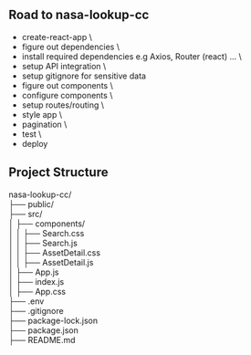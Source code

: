 ## Road to nasa-lookup-cc
- create-react-app \
- figure out dependencies \
- install required dependencies e.g Axios, Router (react) ... \
- setup API integration \
- setup gitignore for sensitive data
- figure out components \
- configure components \
- setup routes/routing \
- style app \
- pagination \
- test \
- deploy 


## Project Structure          

nasa-lookup-cc/               \
├── public/                   \
├── src/                      
│   ├── components/           \
│   │   ├── Search.css        \
│   │   ├── Search.js         \
│   │   ├── AssetDetail.css   \
│   │   ├── AssetDetail.js    \
│   ├── App.js                \
│   ├── index.js              \
│   ├── App.css               \
├── .env                      \
├── .gitignore                \
├── package-lock.json         \
├── package.json              
├── README.md                 
